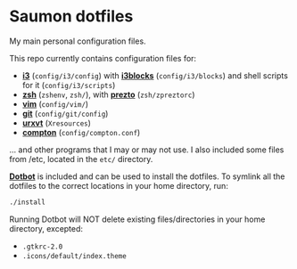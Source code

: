 # Saumon dotfiles

My main personal configuration files.

This repo currently contains configuration files for:

* **[i3](https://i3wm.org/)** (`config/i3/config`) with **[i3blocks](https://github.com/vivien/i3blocks)** (`config/i3/blocks`) and shell scripts for it (`config/i3/scripts`)
* **[zsh](https://www.zsh.org/)** (`zshenv`, `zsh/`), with **[prezto](https://github.com/sorin-ionescu/prezto/)** (`zsh/zpreztorc`)
* **[vim](https://www.vim.org/)** (`config/vim/`)
* **[git](https://git-scm.com/)** (`config/git/config`)
* **[urxvt](http://software.schmorp.de/pkg/rxvt-unicode.html)** (`Xresources`)
* **[compton](https://github.com/chjj/compton)** (`config/compton.conf`)

... and other programs that I may or may not use. I also included some files from /etc, located in the `etc/` directory.

**[Dotbot](https://git.io/dotbot)** is included and can be used to install the dotfiles.
To symlink all the dotfiles to the correct locations in your home directory, run:

```bash
./install
```

Running Dotbot will NOT delete existing files/directories in your home directory, excepted:
* `.gtkrc-2.0`
* `.icons/default/index.theme`
